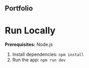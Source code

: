 ## Portfolio

# Run Locally

**Prerequisites:**  Node.js


1. Install dependencies:
   `npm install`
3. Run the app:
   `npm run dev`
